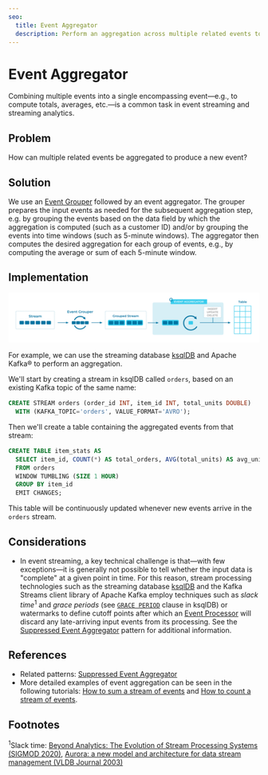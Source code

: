 ```yaml
---
seo:
  title: Event Aggregator
  description: Perform an aggregation across multiple related events to produce a new event.
---
```

# Event Aggregator

Combining multiple events into a single encompassing event—e.g., to compute totals, averages, etc.—is a common task in event streaming and streaming analytics.


## Problem

How can multiple related events be aggregated to produce a new event?


## Solution

We use an [Event Grouper](../stream-processing/event-grouper.md) followed by an event aggregator. The grouper prepares the input events as needed for the subsequent aggregation step, e.g. by grouping the events based on the data field by which the aggregation is computed (such as a customer ID) and/or by grouping the events into time windows (such as 5-minute windows). The aggregator then computes the desired aggregation for each group of events, e.g., by computing the average or sum of each 5-minute window.


## Implementation
![event-aggregator](../img/event-aggregator.svg)

For example, we can use the streaming database [ksqlDB](https://ksqldb.io/) and Apache Kafka® to perform an aggregation.

We'll start by creating a stream in ksqlDB called `orders`, based on an existing Kafka topic of the same name:

```sql
CREATE STREAM orders (order_id INT, item_id INT, total_units DOUBLE)
  WITH (KAFKA_TOPIC='orders', VALUE_FORMAT='AVRO');
```

Then we'll create a table containing the aggregated events from that stream:

```sql
CREATE TABLE item_stats AS 
  SELECT item_id, COUNT(*) AS total_orders, AVG(total_units) AS avg_units
  FROM orders
  WINDOW TUMBLING (SIZE 1 HOUR)
  GROUP BY item_id 
  EMIT CHANGES;  
```

This table will be continuously updated whenever new events arrive in the `orders` stream.


## Considerations

* In event streaming, a key technical challenge is that—with few exceptions—it is generally not possible to tell whether the input data is "complete" at a given point in time. For this reason, stream processing technologies such as the streaming database [ksqlDB](https://ksqldb.io/) and the Kafka Streams client library of Apache Kafka employ techniques such as _slack time_<sup>1</sup> and _grace periods_ (see [`GRACE PERIOD`](https://docs.ksqldb.io/en/latest/concepts/time-and-windows-in-ksqldb-queries/) clause in ksqlDB) or watermarks to define cutoff points after which an [Event Processor](../event-processing/event-processor.md) will discard any late-arriving input events from its processing. See the [Suppressed Event Aggregator](../stream-processing/suppressed-event-aggregator.md) pattern for additional information.


## References

* Related patterns: [Suppressed Event Aggregator](../stream-processing/suppressed-event-aggregator.md)
* More detailed examples of event aggregation can be seen in the following tutorials:
  [How to sum a stream of events](https://kafka-tutorials.confluent.io/create-stateful-aggregation-sum/ksql.html) and
  [How to count a stream of events](https://kafka-tutorials.confluent.io/create-stateful-aggregation-count/ksql.html).


## Footnotes

<sup>1</sup>Slack time: [Beyond Analytics: The Evolution of Stream Processing Systems (SIGMOD 2020)](https://dl.acm.org/doi/abs/10.1145/3318464.3383131), [Aurora: a new model and architecture for data stream management (VLDB Journal 2003)](https://dl.acm.org/doi/10.1007/s00778-003-0095-z)
